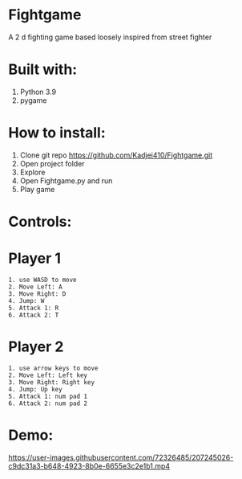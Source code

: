 # Fightgame
  A 2 d fighting game based loosely inspired from street fighter 
# Built with:
  1.	Python 3.9
  2.	pygame
# How to install:
  1.	Clone git repo https://github.com/Kadjei410/Fightgame.git
  2.	Open project folder 
  3.	Explore
  4.	Open Fightgame.py and run
  5.	Play game
# Controls:
  # Player 1 
    1. use WASD to move
    2. Move Left: A
    3. Move Right: D
    4. Jump: W
    5. Attack 1: R 
    6. Attack 2: T
  # Player 2 
    1. use arrow keys to move
    2. Move Left: Left key
    3. Move Right: Right key
    4. Jump: Up key
    5. Attack 1: num pad 1
    6. Attack 2: num pad 2
# Demo:

  https://user-images.githubusercontent.com/72326485/207245026-c9dc31a3-b648-4923-8b0e-6655e3c2e1b1.mp4


